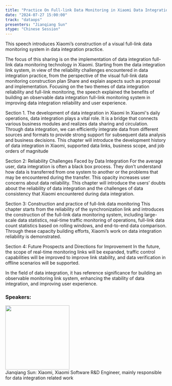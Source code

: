 ```yaml
---
title: "Practice On Full-link Data Monitoring in Xiaomi Data Integration"
date: "2024-07-27 15:00:00" 
track: "dataops"
presenters: "Jianqiang Sun"
stype: "Chinese Session"
---
```

This speech introduces Xiaomi’s construction of a visual full-link data monitoring system in data integration practice.

The focus of this sharing is on the implementation of data integration full-link data monitoring technology in Xiaomi. Starting from the data integration link system, in view of the reliability challenges encountered in data integration practice, from the perspective of the visual full-link data monitoring construction plan Share and explain aspects such as proposal and implementation. Focusing on the two themes of data integration reliability and full-link monitoring, the speech explained the benefits of building an observable data integration full-link monitoring system in improving data integration reliability and user experience.

Section 1. The development of data integration in Xiaomi
In Xiaomi's daily operations, data integration plays a vital role. It is a bridge that connects various business modules and realizes data sharing and circulation. Through data integration, we can efficiently integrate data from different sources and formats to provide strong support for subsequent data analysis and business decisions. This chapter will introduce the development history of data integration in Xiaomi, supported data links, business scope, and job orders of magnitude

Section 2: Reliability Challenges Faced by Data Integration
For the average user, data integration is often a black box process. They don't understand how data is transferred from one system to another or the problems that may be encountered during the transfer. This opacity increases user concerns about data reliability. This chapter will introduce the users’ doubts about the reliability of data integration and the challenges of data consistency that Xiaomi encountered during data integration.

Section 3: Construction and practice of full-link data monitoring
This chapter starts from the reliability of the synchronization link and introduces the construction of the full-link data monitoring system, including large-scale data statistics, real-time traffic monitoring of operations, full-link data count statistics based on rolling windows, and end-to-end data comparison. Through these capacity building efforts, Xiaomi’s work on data integration reliability is demonstrated.

Section 4: Future Prospects and Directions for Improvement
In the future, the scope of real-time monitoring links will be expanded, traffic control capabilities will be improved to improve link stability, and data verification in offline scenarios will be supported.

In the field of data integration, it has reference significance for building an observable monitoring link system, enhancing the stability of data integration, and improving user experience.
 ### Speakers: 
 <img src="https://sessionize.com/image/4d45-400o400o1-Y3evUN5XMd4YYkPspauQg5.jpg" width="200" /><br>Jianqiang Sun: Xiaomi, Xiaomi Software R&D Engineer, mainly responsible for data integration related work
 <br><br>